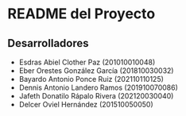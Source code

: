 # README del Proyecto

## Desarrolladores

- Esdras Abiel Clother Paz (201010010048)
- Eber Orestes González García (201810030032)
- Bayardo Antonio Ponce Ruiz (202110110125)
- Dennis Antonio Landero Ramos (201910070086)
- Jafeth Donatilo Rápalo Rivera (202120030040)
- Delcer Oviel Hernández (201510050050)
